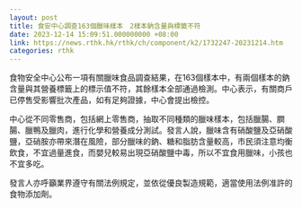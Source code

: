 ```yaml
---
layout: post
title: 食安中心調查163個臘味樣本　2樣本鈉含量與標籤不符
date: 2023-12-14 15:09:51.000000000 +08:00
link: https://news.rthk.hk/rthk/ch/component/k2/1732247-20231214.htm
categories: rthk
---
```


食物安全中心公布一項有關臘味食品調查結果，在163個樣本中，有兩個樣本的鈉含量與其營養標籤上的標示值不符，其餘樣本全部通過檢測。中心表示，有關商戶已停售受影響批次產品，如有足夠證據，中心會提出檢控。

中心從不同零售商，包括網上零售商，抽取不同種類的臘味樣本，包括臘腸、膶腸、臘鴨及臘肉，進行化學和營養成分測試。發言人說，臘味含有硝酸鹽及亞硝酸鹽，亞硝胺亦帶來潛在風險，部分臘味的鈉、糖和脂肪含量較高，市民須注意均衡飲食，不宜過量進食，而嬰兒較易出現亞硝酸鹽中毒，所以不宜食用臘味，小孩也不宜多吃。

發言人亦呼籲業界遵守有關法例規定，並依從優良製造規範，適當使用法例准許的食物添加劑。
